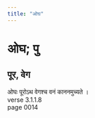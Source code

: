 ```yaml
---
title: "ओघ"
---
```


# ओघ; पु
## पूर, वेग
ओघः पूरोऽथ वेगश्च वनं काननमुच्यते ।<br />verse 3.1.1.8<br />page 0014

